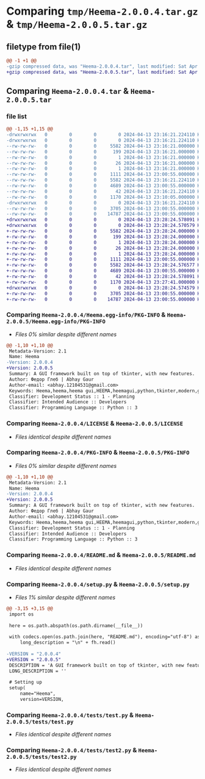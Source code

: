 # Comparing `tmp/Heema-2.0.0.4.tar.gz` & `tmp/Heema-2.0.0.5.tar.gz`

## filetype from file(1)

```diff
@@ -1 +1 @@
-gzip compressed data, was "Heema-2.0.0.4.tar", last modified: Sat Apr 13 23:16:21 2024, max compression
+gzip compressed data, was "Heema-2.0.0.5.tar", last modified: Sat Apr 13 23:28:24 2024, max compression
```

## Comparing `Heema-2.0.0.4.tar` & `Heema-2.0.0.5.tar`

### file list

```diff
@@ -1,15 +1,15 @@
-drwxrwxrwx   0        0        0        0 2024-04-13 23:16:21.224110 Heema-2.0.0.4/
-drwxrwxrwx   0        0        0        0 2024-04-13 23:16:21.224110 Heema-2.0.0.4/Heema.egg-info/
--rw-rw-rw-   0        0        0     5582 2024-04-13 23:16:21.000000 Heema-2.0.0.4/Heema.egg-info/PKG-INFO
--rw-rw-rw-   0        0        0      199 2024-04-13 23:16:21.000000 Heema-2.0.0.4/Heema.egg-info/SOURCES.txt
--rw-rw-rw-   0        0        0        1 2024-04-13 23:16:21.000000 Heema-2.0.0.4/Heema.egg-info/dependency_links.txt
--rw-rw-rw-   0        0        0       26 2024-04-13 23:16:21.000000 Heema-2.0.0.4/Heema.egg-info/requires.txt
--rw-rw-rw-   0        0        0        1 2024-04-13 23:16:21.000000 Heema-2.0.0.4/Heema.egg-info/top_level.txt
--rw-rw-rw-   0        0        0     1111 2024-04-13 23:00:55.000000 Heema-2.0.0.4/LICENSE
--rw-rw-rw-   0        0        0     5582 2024-04-13 23:16:21.224110 Heema-2.0.0.4/PKG-INFO
--rw-rw-rw-   0        0        0     4689 2024-04-13 23:00:55.000000 Heema-2.0.0.4/README.md
--rw-rw-rw-   0        0        0       42 2024-04-13 23:16:21.224110 Heema-2.0.0.4/setup.cfg
--rw-rw-rw-   0        0        0     1170 2024-04-13 23:10:05.000000 Heema-2.0.0.4/setup.py
-drwxrwxrwx   0        0        0        0 2024-04-13 23:16:21.224110 Heema-2.0.0.4/tests/
--rw-rw-rw-   0        0        0     3705 2024-04-13 23:00:55.000000 Heema-2.0.0.4/tests/test.py
--rw-rw-rw-   0        0        0    14787 2024-04-13 23:00:55.000000 Heema-2.0.0.4/tests/test2.py
+drwxrwxrwx   0        0        0        0 2024-04-13 23:28:24.578091 Heema-2.0.0.5/
+drwxrwxrwx   0        0        0        0 2024-04-13 23:28:24.570579 Heema-2.0.0.5/Heema.egg-info/
+-rw-rw-rw-   0        0        0     5582 2024-04-13 23:28:24.000000 Heema-2.0.0.5/Heema.egg-info/PKG-INFO
+-rw-rw-rw-   0        0        0      199 2024-04-13 23:28:24.000000 Heema-2.0.0.5/Heema.egg-info/SOURCES.txt
+-rw-rw-rw-   0        0        0        1 2024-04-13 23:28:24.000000 Heema-2.0.0.5/Heema.egg-info/dependency_links.txt
+-rw-rw-rw-   0        0        0       26 2024-04-13 23:28:24.000000 Heema-2.0.0.5/Heema.egg-info/requires.txt
+-rw-rw-rw-   0        0        0        1 2024-04-13 23:28:24.000000 Heema-2.0.0.5/Heema.egg-info/top_level.txt
+-rw-rw-rw-   0        0        0     1111 2024-04-13 23:00:55.000000 Heema-2.0.0.5/LICENSE
+-rw-rw-rw-   0        0        0     5582 2024-04-13 23:28:24.576577 Heema-2.0.0.5/PKG-INFO
+-rw-rw-rw-   0        0        0     4689 2024-04-13 23:00:55.000000 Heema-2.0.0.5/README.md
+-rw-rw-rw-   0        0        0       42 2024-04-13 23:28:24.578091 Heema-2.0.0.5/setup.cfg
+-rw-rw-rw-   0        0        0     1170 2024-04-13 23:27:41.000000 Heema-2.0.0.5/setup.py
+drwxrwxrwx   0        0        0        0 2024-04-13 23:28:24.574579 Heema-2.0.0.5/tests/
+-rw-rw-rw-   0        0        0     3705 2024-04-13 23:00:55.000000 Heema-2.0.0.5/tests/test.py
+-rw-rw-rw-   0        0        0    14787 2024-04-13 23:00:55.000000 Heema-2.0.0.5/tests/test2.py
```

### Comparing `Heema-2.0.0.4/Heema.egg-info/PKG-INFO` & `Heema-2.0.0.5/Heema.egg-info/PKG-INFO`

 * *Files 0% similar despite different names*

```diff
@@ -1,10 +1,10 @@
 Metadata-Version: 2.1
 Name: Heema
-Version: 2.0.0.4
+Version: 2.0.0.5
 Summary: A GUI framework built on top of tkinter, with new features.
 Author: Федор Глеб | Abhay Gaur
 Author-email: <abhay.12104531@gmail.com>
 Keywords: Heema,heema,heema gui,HEEMA,heemagui,python,tkinter,modern,gui,tkintergui,browser
 Classifier: Development Status :: 1 - Planning
 Classifier: Intended Audience :: Developers
 Classifier: Programming Language :: Python :: 3
```

### Comparing `Heema-2.0.0.4/LICENSE` & `Heema-2.0.0.5/LICENSE`

 * *Files identical despite different names*

### Comparing `Heema-2.0.0.4/PKG-INFO` & `Heema-2.0.0.5/PKG-INFO`

 * *Files 0% similar despite different names*

```diff
@@ -1,10 +1,10 @@
 Metadata-Version: 2.1
 Name: Heema
-Version: 2.0.0.4
+Version: 2.0.0.5
 Summary: A GUI framework built on top of tkinter, with new features.
 Author: Федор Глеб | Abhay Gaur
 Author-email: <abhay.12104531@gmail.com>
 Keywords: Heema,heema,heema gui,HEEMA,heemagui,python,tkinter,modern,gui,tkintergui,browser
 Classifier: Development Status :: 1 - Planning
 Classifier: Intended Audience :: Developers
 Classifier: Programming Language :: Python :: 3
```

### Comparing `Heema-2.0.0.4/README.md` & `Heema-2.0.0.5/README.md`

 * *Files identical despite different names*

### Comparing `Heema-2.0.0.4/setup.py` & `Heema-2.0.0.5/setup.py`

 * *Files 1% similar despite different names*

```diff
@@ -3,15 +3,15 @@
 import os
 
 here = os.path.abspath(os.path.dirname(__file__))
 
 with codecs.open(os.path.join(here, "README.md"), encoding="utf-8") as fh:
     long_description = "\n" + fh.read()
 
-VERSION = "2.0.0.4"
+VERSION = "2.0.0.5"
 DESCRIPTION = 'A GUI framework built on top of tkinter, with new features.'
 LONG_DESCRIPTION = ''
 
 # Setting up
 setup(
     name="Heema",
     version=VERSION,
```

### Comparing `Heema-2.0.0.4/tests/test.py` & `Heema-2.0.0.5/tests/test.py`

 * *Files identical despite different names*

### Comparing `Heema-2.0.0.4/tests/test2.py` & `Heema-2.0.0.5/tests/test2.py`

 * *Files identical despite different names*

